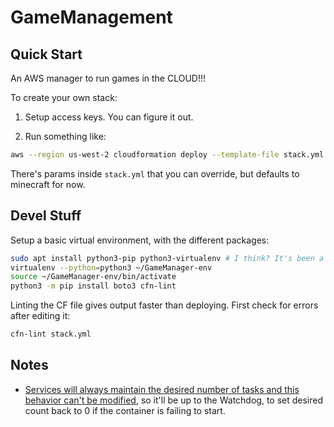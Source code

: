 # GameManagement

## Quick Start

An AWS manager to run games in the CLOUD!!!

To create your own stack:

1) Setup access keys. You can figure it out.

2) Run something like:

```bash
aws --region us-west-2 cloudformation deploy --template-file stack.yml --stack-name STACK_NAME_HERE
```

There's params inside `stack.yml` that you can override, but defaults to minecraft for now.

## Devel Stuff

Setup a basic virtual environment, with the different packages:

```bash
sudo apt install python3-pip python3-virtualenv # I think? It's been a bit since I installed this. Don't use the (pip install virtualenv) version though
virtualenv --python=python3 ~/GameManager-env
source ~/GameManager-env/bin/activate
python3 -m pip install boto3 cfn-lint
```

Linting the CF file gives output faster than deploying. First check for errors after editing it:

```bash
cfn-lint stack.yml
```

## Notes

- [Services will always maintain the desired number of tasks and this behavior can't be modified](https://stackoverflow.com/questions/51701260/how-can-i-do-to-not-let-the-container-restart-in-aws-ecs), so it'll be up to the Watchdog, to set desired count back to 0 if the container is failing to start.
